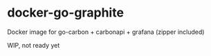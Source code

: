 # docker-go-graphite
Docker image for go-carbon + carbonapi + grafana (zipper included)

WIP, not ready yet
